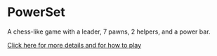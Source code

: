 # PowerSet
A chess-like game with a leader, 7 pawns, 2 helpers, and a power bar.

[Click here for more details and for how to play](PowerSet-Guide/README.md)